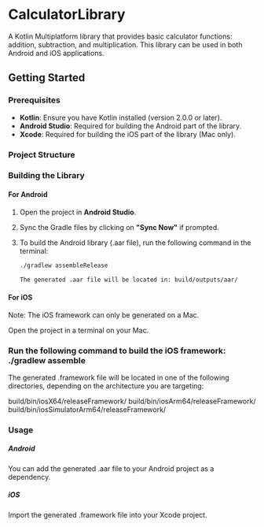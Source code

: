 # CalculatorLibrary

A Kotlin Multiplatform library that provides basic calculator functions: addition, subtraction, and multiplication. This library can be used in both Android and iOS applications.

## Getting Started

### Prerequisites

- **Kotlin**: Ensure you have Kotlin installed (version 2.0.0 or later).
- **Android Studio**: Required for building the Android part of the library.
- **Xcode**: Required for building the iOS part of the library (Mac only).

### Project Structure
### Building the Library

#### For Android

1. Open the project in **Android Studio**.
2. Sync the Gradle files by clicking on **"Sync Now"** if prompted.
3. To build the Android library (.aar file), run the following command in the terminal:

   ```bash
   ./gradlew assembleRelease

   The generated .aar file will be located in: build/outputs/aar/

#### For iOS
Note: The iOS framework can only be generated on a Mac.

Open the project in a terminal on your Mac.

### Run the following command to build the iOS framework: ./gradlew assemble
The generated .framework file will be located in one of the following directories, depending on the architecture you are targeting:

build/bin/iosX64/releaseFramework/
build/bin/iosArm64/releaseFramework/
build/bin/iosSimulatorArm64/releaseFramework/


### Usage

##### Android
You can add the generated .aar file to your Android project as a dependency.

##### iOS
Import the generated .framework file into your Xcode project.
